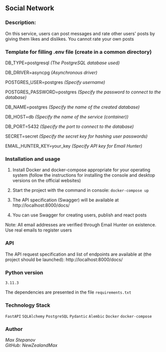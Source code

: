 ## Social Network


### Description:
On this service, users can post messages and rate other users' posts by giving them likes and dislikes. You cannot rate your own posts


### Template for filling .env file (create in a common directory)

DB_TYPE=postgresql                        _(The PostgreSQL database used)_

DB_DRIVER=asyncpg                         _(Asynchronous driver)_

POSTGRES_USER=postgres                    _(Specify username)_

POSTGRES_PASSWORD=postgres                _(Specify the password to connect to the database)_

DB_NAME=postgres                          _(Specify the name of the created database)_

DB_HOST=db                                _(Specify the name of the service (container))_

DB_PORT=5432                              _(Specify the port to connect to the database)_

SECRET=secret                             _(Specify the secret key for hashing user passwords)_

EMAIL_HUNTER_KEY=your_key                 _(Specify API key for Email Hunter)_



### Installation and usage

1. Install Docker and docker-compose appropriate for your operating system (follow the instructions for installing the console and desktop versions on the official websites)

2. Start the project with the command in console:
`docker-compose up`

3. The API specification (Swagger) will be available at http://localhost:8000/docs/

4. You can use Swagger for creating users, publish and react posts

Note: All email addresses are verified through Email Hunter on existence. Use real emails to register users


### API
The API request specification and list of endpoints are available at (the project should be launched):
http://localhost:8000/docs/


### Python version
`3.11.3`

The dependencies are presented in the file `requirements.txt`


### Technology Stack
`FastAPI` `SQLAlchemy` `PostgreSQL` `Pydantic` `Alembic` `Docker` `docker-compose`


### Author
_Max Stepanov_  
_GitHub: NewZealandMax_
